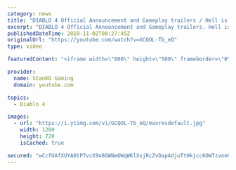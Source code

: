 ```yaml
---
category: news
title: "DIABLO 4 Official Announcement and Gameplay trailers / Hell is Coming"
excerpt: "DIABLO 4 Official Announcement and Gameplay trailers. Hell is Coming my friends. For more game videos and trailers hit that like button, comment,share and ..."
publishedDateTime: 2019-11-02T08:27:45Z
originalUrl: "https://youtube.com/watch?v=GCQOL-Tb_eQ"
type: video

featuredContent: "<iframe width=\"800\" height=\"500\" frameborder=\"0\" src=\"https://www.youtube.com/embed/GCQOL-Tb_eQ\" allow=\"accelerometer; autoplay; encrypted-media; gyroscope; picture-in-picture\" allowfullscreen></iframe>"

provider:
  name: StanKO Gaming
  domain: youtube.com

topics:
  - Diablo 4

images:
  - url: "https://i.ytimg.com/vi/GCQOL-Tb_eQ/maxresdefault.jpg"
    width: 1280
    height: 720
    isCached: true

secured: "wCcfUAfXUYA6tP7vcX9n8GWNeOWqWKlXsjRcZvDapAdjuTtHkjcc6OW7zvoeUhFhJnr/9UEoNErco2+hFgwihneGG1vJKHA3fVPkBaX8Lo1JK8u+kdbSx2Kcvz5HvyPLd2UmNeCicFNzrD8Pw2nFe7UICgBO9HIwa83flWzIqyPt+u5tP4ZSNIu4e6F71jxKDNTh6br+4+vI5WAc+0+Fakm3Sgu8wFxz8nAgPM9kkZrvm8gQwA4Y5M4CGIwaxjXKlfPULZQ+TgrZDMbVfMSMMaMZ7LNDwuQMsbaYWPaeQCnjEQRFLOCRi0fUTq053jqXb3WXywfYAVVMMEPO0aq2pcm2hBV+D9rJPlO0jvN+RtQF0qH2QHzfWL5Gej9Rx1di2XuAA4REMmsNzLyNdxKeWKl2FJxrO0QcpTzPhhd6f0XqqaGlPiTcvEd+a2XTqJeB;RccwvMg12TMcmxQmjiBZDA=="
---
```


